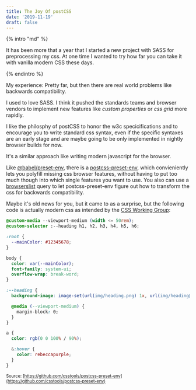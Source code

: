 ```yaml
---
title: The Joy Of postCSS
date: '2019-11-19'
draft: false
---
```

{% intro "md" %}

It has been more that a year that I started a new project with SASS for preprocessing my css. At one time I wanted to try how far you can take it with vanilla modern CSS these days. 

{% endintro %}

My experience: Pretty far, but then there are real world problems like backwards compatibility.

I used to love SASS.  I think it pushed the standards teams and browser vendors to implement new features like _custom properties_ or _css grid_ more rapidly.

I like the philosphy of postCSS to honor the w3c specicifications and to encourage you to write standard css syntax, even if the specific syntaxes are an early stage and are maybe going to be only implemented in nightly browser builds for now.

It's a similar approach like writing modern javascript for the browser.

Like [@babel/preset-env](https://babeljs.io/docs/en/next/babel-preset-env.html), there is a [postcss-preset-env](https://github.com/csstools/postcss-preset-env), which convieniently lets you polyfill missing css browser features, without having to put too much though into which single features you want to use. You also can use a [browserslist](https://github.com/browserslist/browserslist) query to let postcss-preset-env figure out how to transform the css for backwards compatibility.

Maybe it's old news for you, but it came to as a surprise, but the following code is actually modern css as intended by the [CSS Working Group](https://www.w3.org/Style/CSS/members.en):


```css
@custom-media --viewport-medium (width <= 50rem);
@custom-selector :--heading h1, h2, h3, h4, h5, h6;

:root {
  --mainColor: #12345678;
}

body {
  color: var(--mainColor);
  font-family: system-ui;
  overflow-wrap: break-word;
}

:--heading {
  background-image: image-set(url(img/heading.png) 1x, url(img/heading@2x.png) 2x);

  @media (--viewport-medium) {
    margin-block: 0;
  }
}

a {
  color: rgb(0 0 100% / 90%);

  &:hover {
    color: rebeccapurple;
  }
}
```
<small>Source: [https://github.com/csstools/postcss-preset-env](https://github.com/csstools/postcss-preset-env)</small>